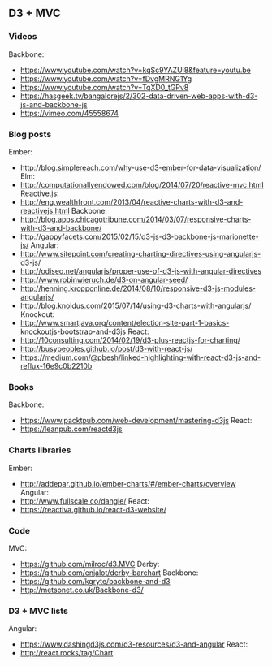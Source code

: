 ## D3 + MVC
### Videos
Backbone:
* https://www.youtube.com/watch?v=kqSc9YAZUi8&feature=youtu.be
* https://www.youtube.com/watch?v=fDvgMRNG1Yg
* https://www.youtube.com/watch?v=TqXD0_tGPv8
* https://hasgeek.tv/bangalorejs/2/302-data-driven-web-apps-with-d3-js-and-backbone-js
* https://vimeo.com/45558674

### Blog posts
Ember:
* http://blog.simplereach.com/why-use-d3-ember-for-data-visualization/
Elm:
* http://computationallyendowed.com/blog/2014/07/20/reactive-mvc.html
Reactive.js:
* http://eng.wealthfront.com/2013/04/reactive-charts-with-d3-and-reactivejs.html
Backbone:
* http://blog.apps.chicagotribune.com/2014/03/07/responsive-charts-with-d3-and-backbone/
* http://gappyfacets.com/2015/02/15/d3-js-d3-backbone-js-marionette-js/
Angular:
* http://www.sitepoint.com/creating-charting-directives-using-angularjs-d3-js/
* http://odiseo.net/angularjs/proper-use-of-d3-js-with-angular-directives
* http://www.robinwieruch.de/d3-on-angular-seed/
* http://henning.kropponline.de/2014/08/10/responsive-d3-js-modules-angularjs/
* http://blog.knoldus.com/2015/07/14/using-d3-charts-with-angularjs/
Knockout:
* http://www.smartjava.org/content/election-site-part-1-basics-knockoutjs-bootstrap-and-d3js
React:
* http://10consulting.com/2014/02/19/d3-plus-reactjs-for-charting/
* http://busypeoples.github.io/post/d3-with-react-js/
* https://medium.com/@pbesh/linked-highlighting-with-react-d3-js-and-reflux-16e9c0b2210b

### Books
Backbone:
* https://www.packtpub.com/web-development/mastering-d3js
React:
* https://leanpub.com/reactd3js

### Charts libraries
Ember:
* http://addepar.github.io/ember-charts/#/ember-charts/overview
Angular:
* http://www.fullscale.co/dangle/
React:
* https://reactiva.github.io/react-d3-website/

### Code
MVC:
* https://github.com/milroc/d3.MVC
Derby:
* https://github.com/enjalot/derby-barchart
Backbone:
* https://github.com/kgryte/backbone-and-d3
* http://metsonet.co.uk/Backbone-d3/

### D3 + MVC lists
Angular:
* https://www.dashingd3js.com/d3-resources/d3-and-angular
React:
* http://react.rocks/tag/Chart